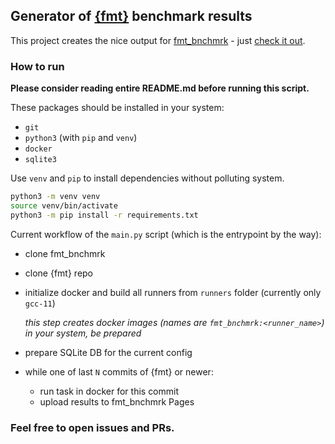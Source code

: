 ## Generator of [{fmt}](https://github.com/fmtlib/fmt) benchmark results

This project creates the nice output for [fmt_bnchmrk](https://github.com/alexezeder/fmt_bnchmrk) - just 
[check it out](https://alexezeder.github.io/fmt_bnchmrk).

### How to run

**Please consider reading entire README.md before running this script.**

These packages should be installed in your system:

* `git`
* `python3` (with `pip` and `venv`)
* `docker`
* `sqlite3`

Use `venv` and `pip` to install dependencies without polluting system.
```bash
python3 -m venv venv
source venv/bin/activate
python3 -m pip install -r requirements.txt
```

Current workflow of the `main.py` script (which is the entrypoint by the way):

* clone fmt_bnchmrk
* clone {fmt} repo
* initialize docker and build all runners from `runners` folder (currently only `gcc-11`)

  _this step creates docker images (names are `fmt_bnchmrk:<runner_name>`) in your system, be prepared_

* prepare SQLite DB for the current config
* while one of last `N` commits of {fmt} or newer:
  * run task in docker for this commit
  * upload results to fmt_bnchmrk Pages


### Feel free to open issues and PRs.
